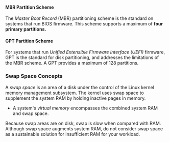 #### MBR Partition Scheme

The _Master Boot Record_ (MBR) partitioning scheme is the standard on systems that run BIOS firmware. This scheme supports a maximum of **four primary partitions.**

#### GPT Partition Scheme

For systems that run _Unified Extensible Firmware Interface (UEFI)_ firmware, GPT is the standard for disk partitioning, and addresses the limitations of the MBR scheme. A GPT provides a maximum of 128 partitions.

### Swap Space Concepts

A _swap space_ is an area of a disk under the control of the Linux kernel memory management subsystem. The kernel uses swap space to supplement the system RAM by holding inactive pages in memory. 

- A system's _virtual memory_ encompasses the combined system RAM and swap space.

Because swap areas are on disk, swap is slow when compared with RAM. Although swap space augments system RAM, do not consider swap space as a sustainable solution for insufficient RAM for your workload.

